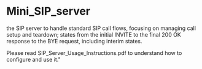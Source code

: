 # Mini_SIP_server
the SIP server to handle standard SIP call flows, focusing on managing call setup and teardown; states from the initial INVITE to the final 200 OK response to the BYE request, including interim states.

Please read SIP_Server_Usage_Instructions.pdf to understand how to configure and use it."
